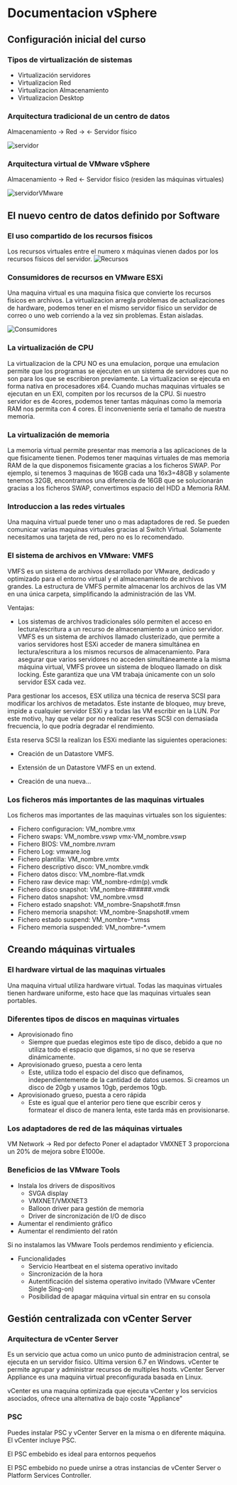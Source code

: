 # Documentacion vSphere
## Configuración inicial del curso
### Tipos de virtualización de sistemas
* Virtualización servidores
* Virtualizacion Red
* Virtualizacion Almacenamiento
* Virtualizacion Desktop

### Arquitectura tradicional de un centro de datos
Almacenamiento -> Red -> <- Servidor físico 

![servidor](https://i.ytimg.com/vi/emhM7aeLtYw/maxresdefault.jpg)

### Arquitectura virtual de VMware vSphere
Almacenamiento -> Red <- Servidor físico (residen las máquinas virtuales)

![servidorVMware](https://i.ytimg.com/vi/Zo7NQHG6A7s/maxresdefault.jpg)

## El nuevo centro de datos definido por Software

### El uso compartido de los recursos fisicos
Los recursos virtuales entre el numero x máquinas vienen dados por los recursos físicos del servidor.
![Recursos](https://i.ytimg.com/vi/VwZWcbPzx58/maxresdefault.jpg)

### Consumidores de recursos en VMware ESXi
Una maquina virtual es una maquina fisica que convierte los recursos fisicos en archivos. La virtualizacion arregla problemas de actualizaciones de hardware, podemos tener en el mismo servidor físico un servidor de correo o uno web corriendo a la vez sin problemas. Estan aisladas.

![Consumidores](https://i.ytimg.com/vi/lwq_ZABiYuo/maxresdefault.jpg)

### La virtualización de CPU
La virtualizacion de la CPU NO es una emulacion, porque una emulacion permite que los programas se ejecuten en un sistema de servidores que no son para los que se escribieron previamente.
La virtualizacion se ejecuta en forma nativa en procesadores x64.
Cuando muchas maquinas virtuales se ejecutan en un EXI, compiten por los recursos de la CPU. Si nuestro servidor es de 4cores, podemos tener tantas máquinas como la memoria RAM nos permita con 4 cores. El inconveniente sería el tamaño de nuestra memoria.

### La virtualización de memoria
La memoria virtual permite presentar mas memoria a las aplicaciones de la que fisicamente tienen. Podemos tener maquinas virtuales de mas memoria RAM de la que disponemos fisicamente gracias a los ficheros SWAP. Por ejemplo, si tenemos 3 maquinas de 16GB cada una 16x3=48GB y solamente tenemos 32GB, encontramos una diferencia de 16GB que se solucionarán gracias a los ficheros SWAP, convertimos espacio del HDD a Memoria RAM. 

### Introduccion a las redes virtuales
Una maquina virtual puede tener uno o mas adaptadores de red. Se pueden comunicar varias maquinas virtuales gracias al Switch Virtual. Solamente necesitamos una tarjeta de red, pero no es lo recomendado.

### El sistema de archivos en VMware: VMFS
VMFS es un sistema de archivos desarrollado por VMware, dedicado y optimizado para el entorno virtual y el almacenamiento de archivos grandes. La estructura de VMFS permite almacenar los archivos de las VM en una única carpeta, simplificando la administración de las VM.

Ventajas: 
* Los sistemas de archivos tradicionales sólo permiten el acceso en lectura/escritura a un recurso de almacenamiento a un único servidor. VMFS es un sistema de archivos llamado clusterizado, que permite a varios servidores host ESXi acceder de manera simultánea en lectura/escritura a los mismos recursos de almacenamiento. Para asegurar que varios servidores no acceden simultáneamente a la misma máquina virtual, VMFS provee un sistema de bloqueo llamado on disk locking. Éste garantiza que una VM trabaja únicamente con un solo servidor ESX cada vez.

Para gestionar los accesos, ESX utiliza una técnica de reserva SCSI para modificar los archivos de metadatos. Este instante de bloqueo, muy breve, impide a cualquier servidor ESXi y a todas las VM escribir en la LUN. Por este motivo, hay que velar por no realizar reservas SCSI con demasiada frecuencia, lo que podría degradar el rendimiento.

Esta reserva SCSI la realizan los ESXi mediante las siguientes operaciones:

* Creación de un Datastore VMFS.

* Extensión de un Datastore VMFS en un extend.

* Creación de una nueva...

### Los ficheros más importantes de las maquinas virtuales
Los ficheros mas importantes de las maquinas virtuales son los siguientes:
* Fichero configuracion: VM_nombre.vmx
* Fichero swaps: VM_nombre.vswp vmx-VM_nombre.vswp
* Fichero BIOS: VM_nombre.nvram
* Fichero Log: vmware.log
* Fichero plantilla: VM_nombre.vmtx
* Fichero descriptivo disco: VM_nombre.vmdk
* Fichero datos disco: VM_nombre-flat.vmdk
* Fichero raw device map: VM_nombre-rdm(p).vmdk
* Fichero disco snapshot: VM_nombre-######.vmdk
* Fichero datos snapshot: VM_nombre.vmsd
* Fichero estado snapshot: VM_nombre-Snapshot#.fmsn
* Fichero memoria snapshot: VM_nombre-Snapshot#.vmem
* Fichero estado suspend: VM_nombre-*.vmss
* Fichero memoria suspended: VM_nombre-*.vmem

## Creando máquinas virtuales

### El hardware virtual de las maquinas virtuales
Una maquina virtual utiliza hardware virtual. Todas las maquinas virtuales tienen hardware uniforme, esto hace que las maquinas virtuales sean portables.

### Diferentes tipos de discos en maquinas virtuales
* Aprovisionado fino
    * Siempre que puedas elegimos este tipo de disco, debido a que no utiliza todo el espacio que digamos, si no que se reserva dinámicamente.
* Aprovisionado grueso, puesta a cero lenta
    * Este, utiliza todo el espacio del disco que definamos, independientemente de la cantidad de datos usemos. Si creamos un disco de 20gb y usamos 10gb, perdemos 10gb.
* Aprovisionado grueso, puesta a cero rápida
    * Este es igual que el anterior pero tiene que escribir ceros y formatear el disco de manera lenta, este tarda más en provisionarse. 

### Los adaptadores de red de las máquinas virtuales
VM Network -> Red por defecto
Poner el adaptador VMXNET 3 proporciona un 20% de mejora sobre E1000e.

### Beneficios de las VMware Tools
* Instala los drivers de dispositivos
    * SVGA display
    * VMXNET/VMXNET3
    * Balloon driver para gestión de memoria
    * Driver de sincronización de I/O de disco
* Aumentar el rendimiento gráfico
* Aumentar el rendimiento del ratón

Si no instalamos las VMware Tools perdemos rendimiento y eficiencia. 

* Funcionalidades
    * Servicio Heartbeat en el sistema operativo invitado
    * Sincronización de la hora
    * Autentificación del sistema operativo invitado (VMware vCenter Single Sing-on)
    * Posibilidad de apagar máquina virtual sin entrar en su consola

## Gestión centralizada con vCenter Server

### Arquitectura de vCenter Server
Es un servicio que actua como un unico punto de administracion central, se ejecuta en un servidor fisico. Ultima version 6.7 en Windows. vCenter te permite agrupar y administrar recursos de multiples hosts. vCenter Server Appliance es una maquina virtual preconfigurada basada en Linux. 

vCenter es una maquina optimizada que ejecuta vCenter y los servicios asociados, ofrece una alternativa de bajo coste "Appliance" 

### PSC
Puedes instalar PSC y vCenter Server en la misma o en diferente máquina. El vCenter incluye PSC.

El PSC embebido es ideal para entornos pequeños

El PSC embebido no puede unirse a otras instancias de vCenter Server o Platform Services Controller.



